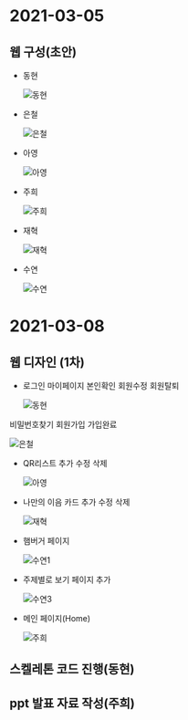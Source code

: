 # 2021-03-05

## 웹 구성(초안)

- 동현

  ![동현](/uploads/b17ea38698823592c2789598347370d8/동현.PNG)

- 은철
 
  ![은철](/uploads/cb324b442b29ef47e36c185da5bb7cb8/은철.PNG)

- 아영

  ![아영](/uploads/cbe76953f9b4ae3f5fbb211b51934cc2/아영.PNG)

- 주희
 
  ![주희](/uploads/208c0481084d5cbcf1cc74055c5a0b90/주희.PNG)

- 재혁
 
  ![재혁](/uploads/a9339d310c8e1a22098f8d75bd0cf216/재혁.PNG)

- 수연

  ![수연](/uploads/27c10c240a2bd61cc02cdb47d0aa771c/수연.PNG)
  

# 2021-03-08

## 웹 디자인 (1차)

- 로그인 마이페이지 본인확인 회원수정 회원탈퇴 
  
  ![동현](/uploads/2317d72fc1949ea4445b3017eea0e19a/동현.PNG)

비밀번호찾기 회원가입 가입완료

  ![은철](/uploads/8ece856ca193b1eb74a471022ba4e349/은철.PNG)

- QR리스트 추가 수정 삭제 

  ![아영](/uploads/7ab12adc0bc15587f10c3b15b3615c82/아영.PNG)

- 나만의 이음 카드 추가 수정 삭제 

  ![재혁](/uploads/7ea931ffba2fdd43686130c3324f9231/재혁.PNG)

- 햄버거 페이지 

  ![수연1](/uploads/cf97bd8ee41ec420baa90ae0fc00d139/수연1.PNG)

- 주제별로 보기 페이지 추가

  ![수연3](/uploads/8d65faaa24ec6fbfa0dd7effd6741a20/수연3.PNG)
  
- 메인 페이지(Home)

  ![주희](/uploads/1d943767eb964ec696ee9cad4abd2a18/주희.PNG)
  
## 스켈레톤 코드 진행(동현)

## ppt 발표 자료 작성(주희)










